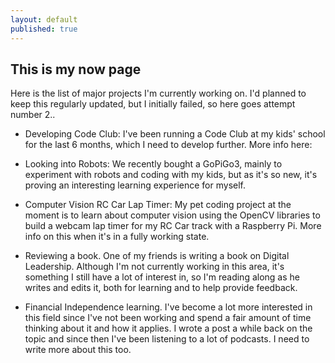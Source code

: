 ```yaml
---
layout: default
published: true
---
```


## This is my now page

Here is the list of major projects I'm currently working on. I'd planned to keep this regularly updated, but I initially failed, so here goes attempt number 2..


- Developing Code Club: I've been running a Code Club at my kids' school for the last 6 months, which I need to develop further. More info here:

- Looking into Robots: We recently bought a GoPiGo3, mainly to experiment with robots and coding with my kids, but as it's so new, it's proving an interesting learning experience for myself.

- Computer Vision RC Car Lap Timer: My pet coding project at the moment is to learn about computer vision using the OpenCV libraries to build a webcam lap timer for my RC Car track with a Raspberry Pi. More info on this when it's in a fully working state.

- Reviewing a book. One of my friends is writing a book on Digital Leadership. Although I'm not currently working in this area, it's something I still have a lot of interest in, so I'm reading along as he writes and edits it, both for learning and to help provide feedback.

- Financial Independence learning. I've become a lot more interested in this field since I've not been working and spend a fair amount of time thinking about it and how it applies. I wrote a post a while back on the topic and since then I've been listening to a lot of podcasts. I need to write more about this too.



